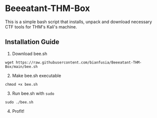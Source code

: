 # Beeeatant-THM-Box
This is a simple bash script that installs, unpack and download necessary CTF tools for THM's Kali's machine.

## Installation Guide
1. Download bee.sh
```
wget https://raw.githubusercontent.com/bianfusia/Beeeatant-THM-Box/main/bee.sh
```
2. Make bee.sh executable
```
chmod +x bee.sh
```
3. Run bee.sh with ```sudo```
```
sudo ./bee.sh
```
4. Profit!
